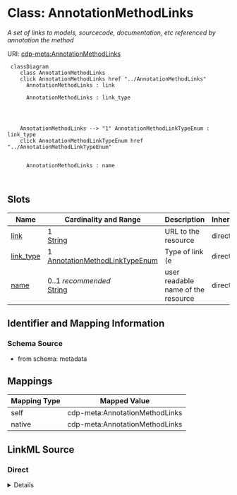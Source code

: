 

# Class: AnnotationMethodLinks


_A set of links to models, sourcecode, documentation, etc referenced by annotation the method_





URI: [cdp-meta:AnnotationMethodLinks](metadataAnnotationMethodLinks)






```mermaid
 classDiagram
    class AnnotationMethodLinks
    click AnnotationMethodLinks href "../AnnotationMethodLinks"
      AnnotationMethodLinks : link
        
      AnnotationMethodLinks : link_type
        
          
    
    
    AnnotationMethodLinks --> "1" AnnotationMethodLinkTypeEnum : link_type
    click AnnotationMethodLinkTypeEnum href "../AnnotationMethodLinkTypeEnum"

        
      AnnotationMethodLinks : name
        
      
```




<!-- no inheritance hierarchy -->


## Slots

| Name | Cardinality and Range | Description | Inheritance |
| ---  | --- | --- | --- |
| [link](link.md) | 1 <br/> [String](String.md) | URL to the resource | direct |
| [link_type](link_type.md) | 1 <br/> [AnnotationMethodLinkTypeEnum](AnnotationMethodLinkTypeEnum.md) | Type of link (e | direct |
| [name](name.md) | 0..1 _recommended_ <br/> [String](String.md) | user readable name of the resource | direct |









## Identifier and Mapping Information







### Schema Source


* from schema: metadata




## Mappings

| Mapping Type | Mapped Value |
| ---  | ---  |
| self | cdp-meta:AnnotationMethodLinks |
| native | cdp-meta:AnnotationMethodLinks |







## LinkML Source

<!-- TODO: investigate https://stackoverflow.com/questions/37606292/how-to-create-tabbed-code-blocks-in-mkdocs-or-sphinx -->

### Direct

<details>
```yaml
name: AnnotationMethodLinks
description: A set of links to models, sourcecode, documentation, etc referenced by
  annotation the method
from_schema: metadata
attributes:
  link:
    name: link
    description: URL to the resource
    from_schema: metadata
    rank: 1000
    alias: link
    owner: AnnotationMethodLinks
    domain_of:
    - AnnotationMethodLinks
    range: string
    required: true
    inlined: true
    inlined_as_list: true
  link_type:
    name: link_type
    description: Type of link (e.g. model, sourcecode, documentation)
    from_schema: metadata
    rank: 1000
    alias: link_type
    owner: AnnotationMethodLinks
    domain_of:
    - AnnotationMethodLinks
    range: annotation_method_link_type_enum
    required: true
    inlined: true
    inlined_as_list: true
    pattern: (^documentation$)|(^models_weights$)|(^other$)|(^source_code$)|(^website$)
  name:
    name: name
    description: user readable name of the resource
    from_schema: metadata
    alias: name
    owner: AnnotationMethodLinks
    domain_of:
    - AnnotationMethodLinks
    - Author
    - OrganismDetails
    - TissueDetails
    - CellType
    - CellStrain
    - CellComponent
    - AnnotationObject
    range: string
    recommended: true
    inlined: true
    inlined_as_list: true

```
</details>

### Induced

<details>
```yaml
name: AnnotationMethodLinks
description: A set of links to models, sourcecode, documentation, etc referenced by
  annotation the method
from_schema: metadata
attributes:
  link:
    name: link
    description: URL to the resource
    from_schema: metadata
    rank: 1000
    alias: link
    owner: AnnotationMethodLinks
    domain_of:
    - AnnotationMethodLinks
    range: string
    required: true
    inlined: true
    inlined_as_list: true
  link_type:
    name: link_type
    description: Type of link (e.g. model, sourcecode, documentation)
    from_schema: metadata
    rank: 1000
    alias: link_type
    owner: AnnotationMethodLinks
    domain_of:
    - AnnotationMethodLinks
    range: annotation_method_link_type_enum
    required: true
    inlined: true
    inlined_as_list: true
    pattern: (^documentation$)|(^models_weights$)|(^other$)|(^source_code$)|(^website$)
  name:
    name: name
    description: user readable name of the resource
    from_schema: metadata
    alias: name
    owner: AnnotationMethodLinks
    domain_of:
    - AnnotationMethodLinks
    - Author
    - OrganismDetails
    - TissueDetails
    - CellType
    - CellStrain
    - CellComponent
    - AnnotationObject
    range: string
    recommended: true
    inlined: true
    inlined_as_list: true

```
</details>